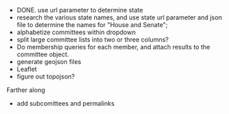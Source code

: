 - DONE. use url parameter to determine state
- research the various state names, and use state url parameter and json file to determine the names for "House and
Senate";
- alphabetize committees within dropdown
- split large committee lists into two or three columns?
- Do membership queries for each member, and attach results to the committee object.
- generate geojson files
- Leaflet
- figure out topojson?

Farther along
- add subcomittees and permalinks
